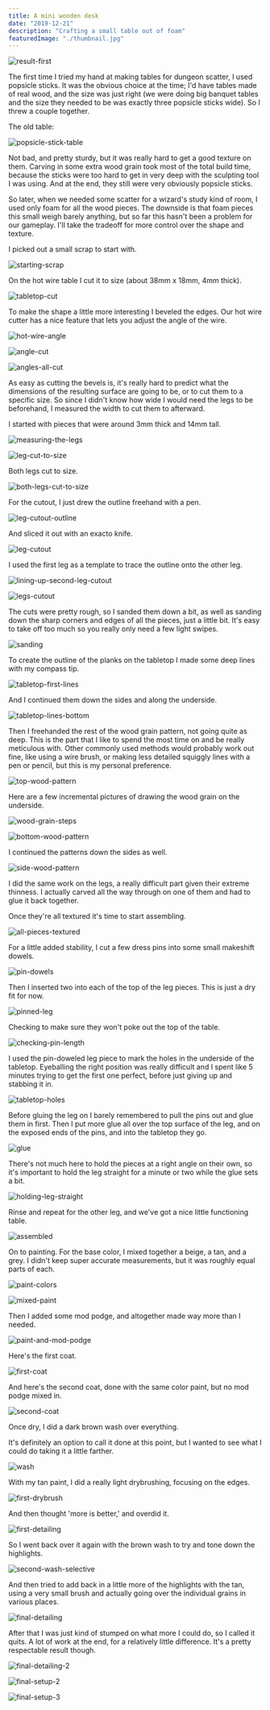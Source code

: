 ```yaml
---
title: A mini wooden desk
date: "2019-12-21"
description: "Crafting a small table out of foam"
featuredImage: "./thumbnail.jpg"
---
```


![result-first](result-first.jpg)

The first time I tried my hand at making tables for dungeon scatter, I used popsicle sticks. It was the obvious choice at the time; I'd have tables made of real wood, and the size was just right (we were doing big banquet tables and the size they needed to be was exactly three popsicle sticks wide). So I threw a couple together.

The old table:

![popsicle-stick-table](popsicle-stick-table.jpg)

Not bad, and pretty sturdy, but it was really hard to get a good texture on them. Carving in some extra wood grain took most of the total build time, because the sticks were too hard to get in very deep with the sculpting tool I was using. And at the end, they still were very obviously popsicle sticks. 

So later, when we needed some scatter for a wizard's study kind of room, I used only foam for all the wood pieces. The downside is that foam pieces this small weigh barely anything, but so far this hasn't been a problem for our gameplay. I'll take the tradeoff for more control over the shape and texture. 

I picked out a small scrap to start with.

![starting-scrap](starting-scrap.jpg)

On the hot wire table I cut it to size (about 38mm x 18mm, 4mm thick).

![tabletop-cut](tabletop-cut.jpg)

To make the shape a little more interesting I beveled the edges. Our hot wire cutter has a nice feature that lets you adjust the angle of the wire.

![hot-wire-angle](hot-wire-angle.jpg)

![angle-cut](angle-cut.jpg)

![angles-all-cut](angles-all-cut.jpg)

As easy as cutting the bevels is, it's really hard to predict what the dimensions of the resulting surface are going to be, or to cut them to a specific size. So since I didn't know how wide I would need the legs to be beforehand, I measured the width to cut them to afterward.

I started with pieces that were around 3mm thick and 14mm tall.

![measuring-the-legs](measuring-the-legs.jpg)

![leg-cut-to-size](leg-cut-to-size.jpg)

Both legs cut to size.

![both-legs-cut-to-size](both-legs-cut-to-size.jpg)

For the cutout, I just drew the outline freehand with a pen.

![leg-cutout-outline](leg-cutout-outline.jpg)

And sliced it out with an exacto knife.

![leg-cutout](leg-cutout.jpg)

I used the first leg as a template to trace the outline onto the other leg.

![lining-up-second-leg-cutout](lining-up-second-leg-cutout.jpg)

![legs-cutout](legs-cutout.jpg)

The cuts were pretty rough, so I sanded them down a bit, as well as sanding down the sharp corners and edges of all the pieces, just a little bit. It's easy to take off too much so you really only need a few light swipes.

![sanding](sanding.jpg)

To create the outline of the planks on the tabletop I made some deep lines with my compass tip.

![tabletop-first-lines](tabletop-first-lines.jpg)

And I continued them down the sides and along the underside.

![tabletop-lines-bottom](tabletop-lines-bottom.jpg)

Then I freehanded the rest of the wood grain pattern, not going quite as deep. This is the part that I like to spend the most time on and be really meticulous with. Other commonly used methods would probably work out fine, like using a wire brush, or making less detailed squiggly lines with a pen or pencil, but this is my personal preference.

![top-wood-pattern](top-wood-pattern.jpg)

Here are a few incremental pictures of drawing the wood grain on the underside.

![wood-grain-steps](wood-grain-steps.jpg)

![bottom-wood-pattern](bottom-wood-pattern.jpg)

I continued the patterns down the sides as well.

![side-wood-pattern](side-wood-pattern.jpg)

I did the same work on the legs, a really difficult part given their extreme thinness. I actually carved all the way through on one of them and had to glue it back together.

Once they're all textured it's time to start assembling.

![all-pieces-textured](all-pieces-textured.jpg)

For a little added stability, I cut a few dress pins into some small makeshift dowels.

![pin-dowels](pin-dowels.jpg)

Then I inserted two into each of the top of the leg pieces. This is just a dry fit for now.

![pinned-leg](pinned-leg.jpg)

Checking to make sure they won't poke out the top of the table.

![checking-pin-length](checking-pin-length.jpg)

I used the pin-doweled leg piece to mark the holes in the underside of the tabletop. Eyeballing the right position was really difficult and I spent like 5 minutes trying to get the first one perfect, before just giving up and stabbing it in. 

![tabletop-holes](tabletop-holes.jpg)

Before gluing the leg on I barely remembered to pull the pins out and glue them in first. Then I put more glue all over the top surface of the leg, and on the exposed ends of the pins, and into the tabletop they go.

![glue](glue.jpg)

There's not much here to hold the pieces at a right angle on their own, so it's important to hold the leg straight for a minute or two while the glue sets a bit.

![holding-leg-straight](holding-leg-straight.jpg)

Rinse and repeat for the other leg, and we've got a nice little functioning table.

![assembled](assembled.jpg)

On to painting. For the base color, I mixed together a beige, a tan, and a grey. I didn't keep super accurate measurements, but it was roughly equal parts of each.

![paint-colors](paint-colors.jpg)

![mixed-paint](mixed-paint.jpg)

Then I added some mod podge, and altogether made way more than I needed.

![paint-and-mod-podge](paint-and-mod-podge.jpg)

Here's the first coat.

![first-coat](first-coat.jpg)

And here's the second coat, done with the same color paint, but no mod podge mixed in.

![second-coat](second-coat.jpg)

Once dry, I did a dark brown wash over everything. 

It's definitely an option to call it done at this point, but I wanted to see what I could do taking it a little farther.

![wash](wash.jpg)

With my tan paint, I did a really light drybrushing, focusing on the edges.

![first-drybrush](first-drybrush.jpg)

And then thought 'more is better,' and overdid it.

![first-detailing](first-detailing.jpg)

So I went back over it again with the brown wash to try and tone down the highlights.

![second-wash-selective](second-wash-selective.jpg)

And then tried to add back in a little more of the highlights with the tan, using a very small brush and actually going over the individual grains in various places.

![final-detailing](final-detailing.jpg)

After that I was just kind of stumped on what more I could do, so I called it quits. A lot of work at the end, for a relatively little difference. It's a pretty respectable result though.

![final-detailing-2](final-detailing-2.jpg)

![final-setup-2](final-setup-2.jpg)

![final-setup-3](final-setup-3.jpg)